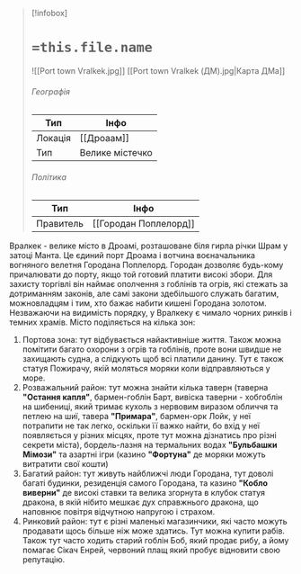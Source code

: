 > [!infobox]
> # `=this.file.name`
> ![[Port town Vralkek.jpg]]
> [[Port town Vralkek (ДМ).jpg|Карта ДМа]]
> ###### Географія
> Тип | Інфо |
> ---|---|
> Локація | [[Дроаам]] |
> Тип | Велике містечко |
> ###### Політика 
> Тип | Інфо |
> ---|---|
> Правитель | [[Городан Поплелорд]] |

Вралкек - велике місто в Дроамі, розташоване біля гирла річки Шрам у затоці Манта. Це єдиний порт Дроама і вотчина воєначальника вогняного велетня Городана Поплелорд.
Городан дозволяє будь-кому причалювати до порту, якщо той готовий платити високі збори. Для захисту торгівлі він наймає ополчення з гоблінів та огрів, які стежать за дотриманням законів, але самі закони здебільшого служать багатим, можновладцям і тим, хто бажає набити кишені Городана золотом. Незважаючи на видимість порядку, у Вралкеку є чимало чорних ринків і темних храмів.
Місто поділяється на кілька зон:
1. Портова зона: тут відбувається найактивніше життя. Також можна помітити багато охорони з огрів та гоблінів, проте вони швидше не захищають судна, а слідкують щоб всі платили данину. Тут є також статуя Пожирачу, якій моляться моряки коли відправляються у море.
2. Розважальний район: тут можна знайти кілька таверн (таверна **"Остання капля"**, бармен-гоблін Барт, вивіска таверни - хобгоблін на шибениці, який тримає кухоль з нервовим виразом обличчя та петлею на шиї, тавера **"Примара"**, бармен-орк Лойк, у неї потрапити не так легко, оскільки її важко найти, бо вхід у неї появляється у різних місцях, проте тут можна дізнатись про різні секрети міста), бордель-лазня на термальних водах **"Бульбашки Мімози"** та азартні ігри (казино **"Фортуна"** де моряки можуть витратити свої кошти)
3. Багатий район: тут живуть найближчі люди Городана, тут доволі багаті будинки, резиденція самого Городана, та казино **"Кобло виверни"** де високі ставки та велика згорнута в клубок статуя дракона, в якій нібито мешкає дух справжнього дракона, що наповнює повітря відчутною напругою і страхом.
4. Ринковий район: тут є різні маленькі магазинчики, які часто можуть продавати щось більше ніж може здатись. Тут можна купити рабів. Також тут часто ходить старий гоблін Боб, який продає рибу, а йому помагає Сікач Енрей, червоний плащ який пробує відновити свою репутацію.